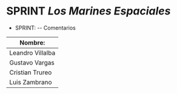 # SPRINT _Los Marines Espaciales_

- SPRINT:
-- Comentarios

    
| Nombre:          |
|------------------|
| Leandro Villalba | 
| Gustavo Vargas   |
| Cristian Trureo  | 💀💣
| Luis Zambrano    | 😎